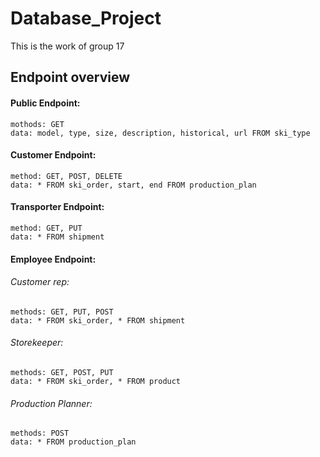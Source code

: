 # Database_Project

This is the work of group 17

## Endpoint overview

#### Public Endpoint:
    mothods: GET
    data: model, type, size, description, historical, url FROM ski_type


#### Customer Endpoint:
    method: GET, POST, DELETE
    data: * FROM ski_order, start, end FROM production_plan


#### Transporter Endpoint:
    method: GET, PUT
    data: * FROM shipment


#### Employee Endpoint:
###### Customer rep: 
    methods: GET, PUT, POST
    data: * FROM ski_order, * FROM shipment

###### Storekeeper:
    methods: GET, POST, PUT
    data: * FROM ski_order, * FROM product

###### Production Planner:
    methods: POST
    data: * FROM production_plan
